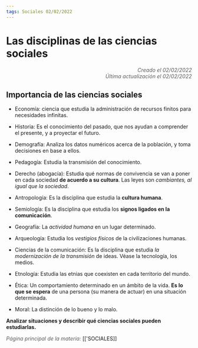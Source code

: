 ```yaml
---
tags: Sociales 02/02/2022
---
```


# Las disciplinas de las ciencias sociales
<div style="text-align: right; opacity: 0.7; font-style: italic;">Creado el 02/02/2022</div>
<div style="text-align: right; opacity: 0.7; font-style: italic;">Última actualización el 02/02/2022</div>

## Importancia de las ciencias sociales

- Economía: ciencia que estudia la administración de recursos finitos para necesidades infinitas.
- Historia: Es el conocimiento del pasado, que nos ayudan a comprender el presente, y a proyectar el futuro.
- Demografía: Analiza los datos numéricos acerca de la población, y toma decisiones en base a ellos.
- Pedagogía: Estudia la transmisión del conocimiento.
- Derecho (abogacía): Estudia qué normas de convivencia se van a poner en cada sociedad **de acuerdo a su cultura**. Las leyes son *cambiantes, al igual que la sociedad*.

- Antropología: Es la disciplina que estudia la **cultura humana**.
- Semiología: Es la disciplina que estudia los **signos ligados en la comunicación**.
- Geografía: La *actividad humana* en un lugar determinado.
- Arqueología: Estudia los *vestigios físicos* de la civilizaciones humanas.
- Ciencias de la comunicación: Es la disciplina que estudia *la modernización de la transmisión* de ideas. Véase la tecnología, los medios.
- Etnología: Estudia las etnias que coexisten en cada territorio del mundo.
- Ética: Un comportamiento determinado en un ámbito de la vida. **Es lo que se espera** de una persona (su manera de actuar) en una situación determinada.
- Moral: La distinción de lo bueno y lo malo.

**Analizar situaciones y describir qué ciencias sociales pueden estudiarlas.**


<span style="opacity: 0.7; font-style: italic;">Página principal de la materia:</span> [['SOCIALES]]